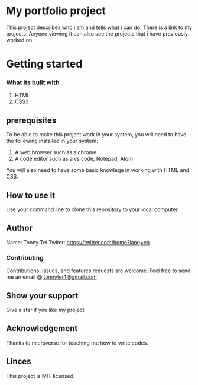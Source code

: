 # My portfolio project
This project describes who i am and tells what i can do. There is a link to my projects. Anyone viewing it can also see the projects that i have previously worked on. 

# Getting started
### What its built with
1. HTML
2. CSS3

## prerequisites
To be able to make this project work in your system, you will need to have the following installed in your system:
1. A web browser such as a chrome
2. A code editor such as a vs code, Notepad, Atom

You will also need to have some basic knowlege in working with HTML and CSS. 

## How to use it

Use your command line to clone this repository to your local computer.

## Author
 Name: Tonny Tei
 Twiter: https://twitter.com/home?lang=en

 ### Contributing
Contributions, issues, and features requests are welcome. 
 Feel free to send me an email @ tonnytei4@gmail.com

  ## Show your support
Give a star if you like my project

## Acknowledgement
Thanks to microverse for teaching me how to write codes.

## Linces
This project is MIT licensed.